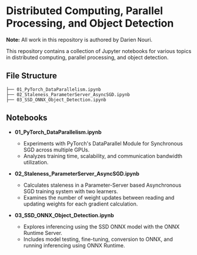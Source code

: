 # Distributed Computing, Parallel Processing, and Object Detection

**Note:** All work in this repository is authored by Darien Nouri.

This repository contains a collection of Jupyter notebooks for various topics in distributed computing, parallel processing, and object detection.

## File Structure

```text
├── 01_PyTorch_DataParallelism.ipynb
├── 02_Staleness_ParameterServer_AsyncSGD.ipynb
├── 03_SSD_ONNX_Object_Detection.ipynb
```

## Notebooks

- **01_PyTorch_DataParallelism.ipynb**
  - Experiments with PyTorch's DataParallel Module for Synchronous SGD across multiple GPUs.
  - Analyzes training time, scalability, and communication bandwidth utilization.

- **02_Staleness_ParameterServer_AsyncSGD.ipynb**
  - Calculates staleness in a Parameter-Server based Asynchronous SGD training system with two learners.
  - Examines the number of weight updates between reading and updating weights for each gradient calculation.

- **03_SSD_ONNX_Object_Detection.ipynb**
  - Explores inferencing using the SSD ONNX model with the ONNX Runtime Server.
  - Includes model testing, fine-tuning, conversion to ONNX, and running inferencing using ONNX Runtime.